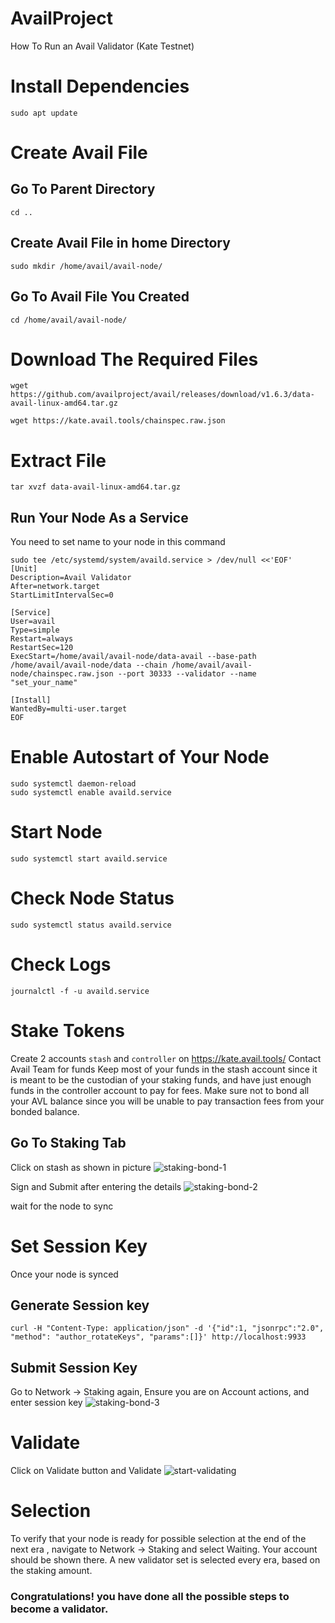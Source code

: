 # AvailProject
How To Run an Avail Validator (Kate Testnet)

# Install Dependencies
```sudo apt update```

# Create Avail File
## Go To Parent Directory
```cd ..```

## Create Avail File in home Directory
```sudo mkdir /home/avail/avail-node/```

## Go To Avail File You Created
```cd /home/avail/avail-node/```

# Download The Required Files
```wget https://github.com/availproject/avail/releases/download/v1.6.3/data-avail-linux-amd64.tar.gz```

```wget https://kate.avail.tools/chainspec.raw.json```

# Extract File
```tar xvzf data-avail-linux-amd64.tar.gz```

## Run Your Node As a Service 
You need to set name to your node in this command 
```
sudo tee /etc/systemd/system/availd.service > /dev/null <<'EOF'
[Unit]
Description=Avail Validator
After=network.target
StartLimitIntervalSec=0

[Service]
User=avail
Type=simple
Restart=always
RestartSec=120
ExecStart=/home/avail/avail-node/data-avail --base-path /home/avail/avail-node/data --chain /home/avail/avail-node/chainspec.raw.json --port 30333 --validator --name "set_your_name"

[Install]
WantedBy=multi-user.target
EOF
```

# Enable Autostart of Your Node
```
sudo systemctl daemon-reload
sudo systemctl enable availd.service
```

# Start Node
```sudo systemctl start availd.service```

# Check Node Status
```sudo systemctl status availd.service```

# Check Logs
```journalctl -f -u availd.service```

# Stake Tokens
Create 2 accounts `stash` and `controller` on https://kate.avail.tools/
Contact Avail Team for funds
Keep most of your funds in the stash account since it is meant to be the custodian of your staking funds, and have just enough funds in the controller account to pay for fees.
Make sure not to bond all your AVL balance since you will be unable to pay transaction fees from your bonded balance.
## Go To Staking Tab
Click on stash as shown in picture
![staking-bond-1](https://github.com/blacknodes/AvailProject/assets/85839823/3268afc3-5f89-441a-8070-2dd0954534f8)

Sign and Submit after entering the details
![staking-bond-2](https://github.com/blacknodes/AvailProject/assets/85839823/177e3640-3bd8-432c-8ce6-45beb839ac6b)

wait for the node to sync

# Set Session Key
Once your node is synced

## Generate Session key
```curl -H "Content-Type: application/json" -d '{"id":1, "jsonrpc":"2.0", "method": "author_rotateKeys", "params":[]}' http://localhost:9933```

## Submit Session Key
Go to Network → Staking again, Ensure you are on Account actions, and enter session key
![staking-bond-3](https://github.com/blacknodes/AvailProject/assets/85839823/17d53746-9b5e-4118-ae6c-f85a62154b2d)


# Validate
Click on Validate button and Validate
![start-validating](https://github.com/blacknodes/AvailProject/assets/85839823/059e5e28-2033-4be5-99a3-b448f5ad986a)

# Selection 
To verify that your node is ready for possible selection at the end of the next era , navigate to Network → Staking and select Waiting. Your account should be shown there. A new validator set is selected every era, based on the staking amount.

### Congratulations! you have done all the possible steps to become a validator.
